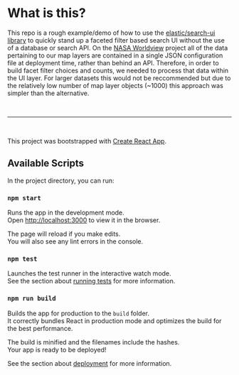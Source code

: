 # What is this?

This repo is a rough example/demo of how to use the [elastic/search-ui library](https://github.com/elastic/search-ui) to quickly stand up a faceted filter based search UI without the use of a database or search API.  On the [NASA Worldview](https://github.com/nasa-gibs/worldview) project all of the data pertaining to our map layers are contained in a single JSON configuration file at deployment time, rather than behind an API.  Therefore, in order to build facet filter choices and counts, we needed to process that data within the UI layer.  For larger datasets this would not be reccommended but due to the relatively low number of map layer objects (~1000) this approach was simpler than the alternative.

<br/>
<hr/>
<br/>

This project was bootstrapped with [Create React App](https://github.com/facebook/create-react-app).

## Available Scripts

In the project directory, you can run:

### `npm start`

Runs the app in the development mode.<br />
Open [http://localhost:3000](http://localhost:3000) to view it in the browser.

The page will reload if you make edits.<br />
You will also see any lint errors in the console.

### `npm test`

Launches the test runner in the interactive watch mode.<br />
See the section about [running tests](https://facebook.github.io/create-react-app/docs/running-tests) for more information.

### `npm run build`

Builds the app for production to the `build` folder.<br />
It correctly bundles React in production mode and optimizes the build for the best performance.

The build is minified and the filenames include the hashes.<br />
Your app is ready to be deployed!

See the section about [deployment](https://facebook.github.io/create-react-app/docs/deployment) for more information.


